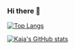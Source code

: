 ### Hi there 👋

[![Top Langs](https://github-readme-stats.vercel.app/api/top-langs/?username=KajaKoren&layout=compact)](https://github.com/KajaKoren/github-readme-stats)

[![Kaja's GitHub stats](https://github-readme-stats.vercel.app/api?username=KajaKoren)](https://github.com/KajaKoren/github-readme-stats)
<!--
**KajaKoren/KajaKoren** is a ✨ _special_ ✨ repository because its `README.md` (this file) appears on your GitHub profile.

Here are some ideas to get you started:

- 🔭 I’m currently working on ...
- 🌱 I’m currently learning ...
- 👯 I’m looking to collaborate on ...
- 🤔 I’m looking for help with ...
- 💬 Ask me about ...
- 📫 How to reach me: ...
- 😄 Pronouns: ...
- ⚡ Fun fact: ...
-->
